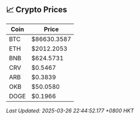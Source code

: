 ## 📈 Crypto Prices

| Coin | Price |
| ---- | ----- |
| BTC | $86630.3587 |
| ETH | $2012.2053 |
| BNB | $624.5731 |
| CRV | $0.5467 |
| ARB | $0.3839 |
| OKB | $50.0580 |
| DOGE | $0.1966 |

_Last Updated: 2025-03-26 22:44:52.177 +0800 HKT_